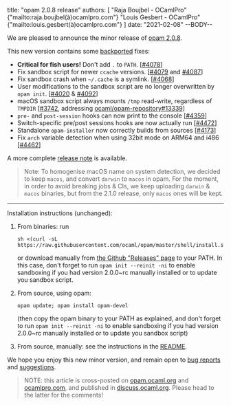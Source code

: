 title: "opam 2.0.8 release"
authors: [
  "Raja Boujbel - OCamlPro" {"mailto:raja.boujbel(à)ocamlpro.com"}
  "Louis Gesbert - OCamlPro" {"mailto:louis.gesbert(à)ocamlpro.com"}
]
date: "2021-02-08"
--BODY--

We are pleased to announce the minor release of [opam 2.0.8](https://github.com/ocaml/opam/releases/tag/2.0.8).

This new version contains some [backported](https://github.com/ocaml/opam/pull/4425) fixes:
 * **Critical for fish users!** Don't add `.` to `PATH`. [[#4078](https://github.com/ocaml/opam/issues/4078)]
 * Fix sandbox script for newer `ccache` versions. [[#4079](https://github.com/ocaml/opam/issues/4079) and [#4087](https://github.com/ocaml/opam/pull/4087)]
 * Fix sandbox crash when `~/.cache` is a symlink. [[#4068](https://github.com/ocaml/opam/issues/4068)]
 * User modifications to the sandbox script are no longer overwritten by `opam init`. [[#4020](https://github.com/ocaml/opam/pull/4092) & [#4092](https://github.com/ocaml/opam/pull/4092)]
 * macOS sandbox script always mounts `/tmp` read-write, regardless of `TMPDIR` [[#3742](https://github.com/ocaml/opam/pull/3742), addressing [ocaml/opam-repository#13339](https://github.com/ocaml/opam-repository/issues/13339)]
 * `pre-` and `post-session` hooks can now print to the console [[#4359](https://github.com/ocaml/opam/issues/4359)]
 * Switch-specific pre/post sessions hooks are now actually run [[#4472](https://github.com/ocaml/opam/issues/4472)]
 * Standalone `opam-installer` now correctly builds from sources [[#4173](https://github.com/ocaml/opam/issues/4173)]
 * Fix `arch` variable detection when using 32bit mode on ARM64 and i486 [[#4462](https://github.com/ocaml/opam/pull/4462)]

A more complete [release note](https://github.com/ocaml/opam/releases/tag/2.0.8) is available. 

> Note: To homogenise macOS name on system detection, we decided to keep `macos`, and convert `darwin` to `macos` in opam. For the moment, in order to avoid breaking jobs & CIs, we keep uploading `darwin` & `macos` binaries, but from the 2.1.0 release, only `macos` ones will be kept.

---

Installation instructions (unchanged):

1. From binaries: run

    ```
    sh <(curl -sL https://raw.githubusercontent.com/ocaml/opam/master/shell/install.sh)
    ```

    or download manually from [the Github "Releases" page](https://github.com/ocaml/opam/releases/tag/2.0.8) to your PATH. In this case, don't forget to run `opam init --reinit -ni` to enable sandboxing if you had version 2.0.0~rc manually installed or to update you sandbox script.

2. From source, using opam:

    ```
    opam update; opam install opam-devel
    ```

   (then copy the opam binary to your PATH as explained, and don't forget to run `opam init --reinit -ni` to enable sandboxing if you had version 2.0.0~rc manually installed or to update you sandbox script)

3. From source, manually: see the instructions in the [README](https://github.com/ocaml/opam/tree/2.0.8#compiling-this-repo).

We hope you enjoy this new minor version, and remain open to [bug reports](https://github.com/ocaml/opam/issues) and [suggestions](https://github.com/ocaml/opam/issues).

> NOTE: this article is cross-posted on [opam.ocaml.org](https://opam.ocaml.org/blog/) and [ocamlpro.com](http://www.ocamlpro.com/category/blog/), and published in [discuss.ocaml.org](https://discuss.ocaml.org/t/ann-opam-2-0-8-release/7242). Please head to the latter for the comments!

